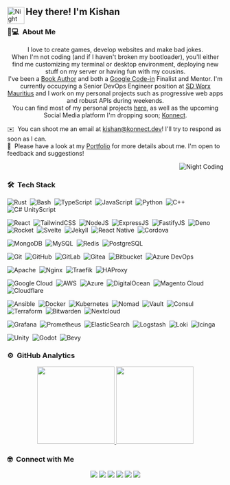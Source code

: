 <img alt="Night Coding" src="./assets/Hand%20Wave.gif" width='40' style="margin-top: 1rem;" align="left"/><h2>Hey there! I'm Kishan</h2>

### 👨💻 &nbsp;About Me

<p align="center">
I love to create games, develop websites and make bad jokes.
<br>
When I'm not coding (and if I haven't broken my bootloader), you'll either find me customizing my terminal or desktop environment, deploying new stuff on my server or having fun with my cousins.
<br>
I've been a <a href="https://www.apress.com/gp/book/9781484260012">Book Author</a> and both a <a href="https://codein.withgoogle.com/">Google Code-in</a> Finalist and Mentor.
I'm currently occupying a Senior DevOps Engineer position at <a href="https://www.sdworx.co.uk/mauritius">SD Worx Mauritius</a> and I work on my personal projects such as
progressive web apps and robust APIs during weekends.
<br>
You can find most of my personal projects <a href="https://me.konnect.dev">here</a>, as well as the upcoming Social Media platform I'm dropping soon; <a href="https://alpha.konnect.dev">Konnect</a>.
</p>

✉️  &nbsp;You can shoot me an email at [kishan@konnect.dev](mailto:kishan@konnect.dev)! I'll try to respond as soon as I can.\
📄 &nbsp;Please have a look at my [Portfolio](https://portfolio.kinesis.games) for more details about me. I'm open to feedback and suggestions!

<img alt="Night Coding" src="https://raw.githubusercontent.com/EdgeKing810/EdgeKing810/master/assets/Night-Coding.gif" align="right"/>&nbsp;

### 🛠 &nbsp;Tech Stack

![Rust](https://img.shields.io/badge/-Rust-05122A?style=flat&logo=rust)&nbsp;
![Bash](https://img.shields.io/badge/-Bash-05122A?style=flat&logo=gnubash)&nbsp;
![TypeScript](https://img.shields.io/badge/-TypeScript-05122A?style=flat&logo=typescript)&nbsp;
![JavaScript](https://img.shields.io/badge/-JavaScript-05122A?style=flat&logo=javascript)&nbsp;
![Python](https://img.shields.io/badge/-Python-05122A?style=flat&logo=python)&nbsp;
![C++](https://img.shields.io/badge/-C++-05122A?style=flat&logo=cplusplus)&nbsp;
![C# UnityScript](https://img.shields.io/badge/-UnityScript-05122A?style=flat&logo=csharp)&nbsp;

![React](https://img.shields.io/badge/-React-05122A?style=flat&logo=react)&nbsp;
![TailwindCSS](https://img.shields.io/badge/-TailwindCSS-05122A?style=flat&logo=tailwindcss)&nbsp;
![NodeJS](https://img.shields.io/badge/-NodeJS-05122A?style=flat&logo=nodedotjs)&nbsp;
![ExpressJS](https://img.shields.io/badge/-ExpressJS-05122A?style=flat&logo=express)&nbsp;
![FastifyJS](https://img.shields.io/badge/-FastifyJS-05122A?style=flat&logo=fastify)&nbsp;
![Deno](https://img.shields.io/badge/-Deno-05122A?style=flat&logo=deno)&nbsp;
![Rocket](https://img.shields.io/badge/-Rocket-05122A?style=flat&logo=rocket)&nbsp;
![Svelte](https://img.shields.io/badge/-Svelte-05122A?style=flat&logo=svelte)&nbsp;
![Jekyll](https://img.shields.io/badge/-Svelte-05122A?style=flat&logo=jekyll)&nbsp;
![React Native](https://img.shields.io/badge/-React_Native-05122A?style=flat&logo=react)&nbsp;
![Cordova](https://img.shields.io/badge/-Cordova-05122A?style=flat&logo=cordova)&nbsp;

![MongoDB](https://img.shields.io/badge/-MongoDB-05122A?style=flat&logo=mongodb)&nbsp;
![MySQL](https://img.shields.io/badge/-MySQL-05122A?style=flat&logo=mysql)&nbsp;
![Redis](https://img.shields.io/badge/-Redis-05122A?style=flat&logo=redis)&nbsp;
![PostgreSQL](https://img.shields.io/badge/-PostgreSQL-05122A?style=flat&logo=postgresql)&nbsp;

![Git](https://img.shields.io/badge/-Git-05122A?style=flat&logo=git)&nbsp;
![GitHub](https://img.shields.io/badge/-GitHub-05122A?style=flat&logo=github)&nbsp;
![GitLab](https://img.shields.io/badge/-GitLab-05122A?style=flat&logo=gitlab)&nbsp;
![Gitea](https://img.shields.io/badge/-Gitea-05122A?style=flat&logo=gitea)&nbsp;
![Bitbucket](https://img.shields.io/badge/-Bitbucket-05122A?style=flat&logo=bitbucket)&nbsp;
![Azure DevOps](https://img.shields.io/badge/-Azure_DevOps-05122A?style=flat&logo=azuredevops)&nbsp;

![Apache](https://img.shields.io/badge/-Apache-05122A?style=flat&logo=apache)&nbsp;
![Nginx](https://img.shields.io/badge/-Nginx-05122A?style=flat&logo=nginx)&nbsp;
![Traefik](https://img.shields.io/badge/-Traefik-05122A?style=flat&logo=traefikproxy)&nbsp;
![HAProxy](https://img.shields.io/badge/-HAProxy-05122A?style=flat&logo=haproxy)&nbsp;

![Google Cloud](https://img.shields.io/badge/-Google_Cloud-05122A?style=flat&logo=googlecloud)&nbsp;
![AWS](https://img.shields.io/badge/-AWS-05122A?style=flat&logo=amazonwebservices)&nbsp;
![Azure](https://img.shields.io/badge/-Azure-05122A?style=flat&logo=azure)&nbsp;
![DigitalOcean](https://img.shields.io/badge/-DigitalOcean-05122A?style=flat&logo=digitalocean)&nbsp;
![Magento Cloud](https://img.shields.io/badge/-Magento_Cloud-05122A?style=flat&logo=microsoftazure)&nbsp;
![Cloudflare](https://img.shields.io/badge/-Cloudflare-05122A?style=flat&logo=cloudflare)&nbsp;

![Ansible](https://img.shields.io/badge/-Ansible-05122A?style=flat&logo=ansible)&nbsp;
![Docker](https://img.shields.io/badge/-Docker-05122A?style=flat&logo=docker)&nbsp;
![Kubernetes](https://img.shields.io/badge/-Kubernetes-05122A?style=flat&logo=kubernetes)&nbsp;
![Nomad](https://img.shields.io/badge/-Nomad-05122A?style=flat&logo=nomad)&nbsp;
![Vault](https://img.shields.io/badge/-Vault-05122A?style=flat&logo=vault)&nbsp;
![Consul](https://img.shields.io/badge/-Consul-05122A?style=flat&logo=consul)&nbsp;
![Terraform](https://img.shields.io/badge/-Terraform-05122A?style=flat&logo=terraform)&nbsp;
![Bitwarden](https://img.shields.io/badge/-Bitwarden-05122A?style=flat&logo=bitwarden)&nbsp;
![Nextcloud](https://img.shields.io/badge/-Nextcloud-05122A?style=flat&logo=nextcloud)&nbsp;

![Grafana](https://img.shields.io/badge/-Grafana-05122A?style=flat&logo=grafana)&nbsp;
![Prometheus](https://img.shields.io/badge/-Prometheus-05122A?style=flat&logo=prometheus)&nbsp;
![ElasticSearch](https://img.shields.io/badge/-ElasticSearch-05122A?style=flat&logo=elasticsearch)&nbsp;
![Logstash](https://img.shields.io/badge/-Logstash-05122A?style=flat&logo=logstash)&nbsp;
![Loki](https://img.shields.io/badge/-Loki-05122A?style=flat&logo=loki)&nbsp;
![Icinga](https://img.shields.io/badge/-Icinga-05122A?style=flat&logo=icinga)&nbsp;

![Unity](https://img.shields.io/badge/-Unity-05122A?style=flat&logo=unity)&nbsp;
![Godot](https://img.shields.io/badge/-Godot-05122A?style=flat&logo=godotengine)&nbsp;
![Bevy](https://img.shields.io/badge/-Bevy-05122A?style=flat&logo=bevy)&nbsp;

### ⚙️ &nbsp;GitHub Analytics

<p align="center">
<a href="https://github.com/EdgeKing810">
  <img height="180em" src="https://github-readme-stats-eight-theta.vercel.app/api?username=EdgeKing810&show_icons=true&theme=algolia&include_all_commits=true&count_private=true"/>
  <img height="180em" src="https://github-readme-stats-eight-theta.vercel.app/api/top-langs/?username=EdgeKing810&layout=compact&langs_count=8&theme=algolia"/>
</a>
</p>

### 🤓 &nbsp;Connect with Me

<p align="center">
<a href="https://me.konnect.dev"><img src="https://img.shields.io/badge/-me.konnect.dev-3423A6?style=flat&logo=Google-Chrome&logoColor=white"/></a>
<a href="mailto:kishan@konnect.dev"><img src="https://img.shields.io/badge/-kishan@konnect.dev-D14836?style=flat&logo=Gmail&logoColor=white"/></a>
<a href="https://instagram.com/kishan_takoordyal"><img src="https://img.shields.io/badge/-@kishan_takoordyal-E4405F?style=flat&logo=Instagram&logoColor=white"/></a>
<a href="https://facebook.com/Kishan.Takoordyal"><img src="https://img.shields.io/badge/-Kishan%20Takoordyal-1877F2?style=flat&logo=Facebook&logoColor=white"/></a>
<a href="https://twitter.com/EdgeKing810"><img src="https://img.shields.io/badge/-@EdgeKing810-BD081C?style=flat&logo=Twitter&logoColor=white"/></a>
<a href="https://linkedin.com/in/kishan-takoordyal-99816b180"><img src="https://img.shields.io/badge/-Kishan%20Takoordyal-0077B5?style=flat&logo=Linkedin&logoColor=white"/></a>
</p>
